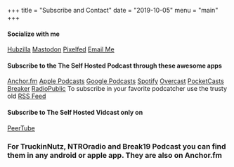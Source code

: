+++
title = "Subscribe and Contact"
date = "2019-10-05"
menu = "main"
+++
#### Socialize with me
[Hubzilla](unklebonehead@zotum.net)
[Mastodon](https://mastodon.social/@unklebonehead) 
[Pixelfed](https://pixelfed.social/unklebonehead) 
[Email Me](mailto:unklebonehead@ubmedia.nohost.me) 

#### Subscribe to the The Self Hosted Podcast through these awesome apps
[Anchor.fm](https://anchor.fm/tshp) 
[Apple Podcasts](https://podcasts.apple.com/us/podcast/the-self-hosted-podcast/id1475373050?uo=4) 
[Google Podcasts](https://www.google.com/podcasts?feed=aHR0cHM6Ly9hbmNob3IuZm0vcy9kMTY2MzljL3BvZGNhc3QvcnNz) 
[Spotify](https://open.spotify.com/show/74hCRKAt2WcjbUzaI2sEwS) 
[Overcast](https://overcast.fm/itunes1475373050/the-self-hosted-podcast) 
[PocketCasts](https://pca.st/95Qa) 
[Breaker](https://www.breaker.audio/the-self-hosted-podcast) 
[RadioPublic](https://radiopublic.com/the-self-hosted-podcast-6pV35L) 
To subscribe in your favorite podcatcher use the trusty old  [RSS Feed](https://anchor.fm/s/d16639c/podcast/rss) 
#### Subscribe to The Self Hosted Vidcast only on
[PeerTube](https://peertube.boneheadmedia.com) 
### For TruckinNutz, NTROradio and Break19 Podcast you can find them in any android or apple app. They are also on Anchor.fm